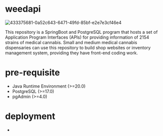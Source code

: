 # weedapi

![433375681-0a52c643-6471-49fd-85bf-e2e7e3cf46e4](https://github.com/user-attachments/assets/38325ee4-ebb4-410c-a6d9-44e351437a6e)

This repository is a SpringBoot and PostgreSQL program that hosts a set of Application Program Interfaces (APIs) for providing information of 2154 strains of medical cannabis. Small and medium medical cannabis dispensaries can use this repository to build shop websites or inventory management system, providing they have front-end coding work.

# pre-requisite
- Java Runtime Environment (>=20.0)
- PostgreSQL (>=17.0)
- pgAdmin (>=4.0)

# deployment
- 
